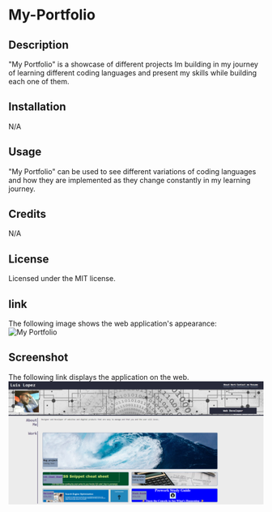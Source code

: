 # My-Portfolio

## Description
"My Portfolio" is a showcase of different projects Im building in my journey of learning different coding languages and present my skills while building each one of them.
## Installation
N/A
## Usage
"My Portfolio" can be used to see different variations of coding languages and how they are implemented as they change constantly in my learning journey.
## Credits
N/A
## License
Licensed under the MIT license.
## link
The following image shows the web application's appearance:
![My Portfolio](https://ll8719.github.io/My-Portfolio/)

## Screenshot
The following link displays the application on the web.
![screenshot](./images/myportfoliosnip.png)
